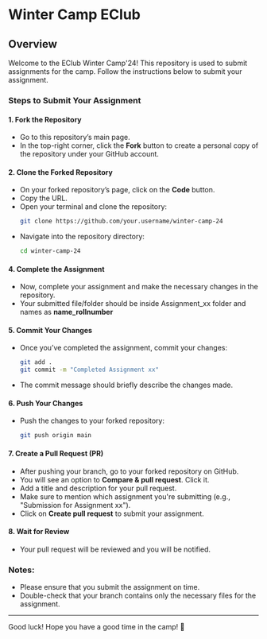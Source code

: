﻿# Winter Camp EClub

## Overview

Welcome to the EClub Winter Camp'24! This repository is used to submit assignments for the camp. Follow the instructions below to submit your assignment.

### Steps to Submit Your Assignment

#### 1. **Fork the Repository**
   - Go to this repository’s main page.
   - In the top-right corner, click the **Fork** button to create a personal copy of the repository under your GitHub account.

#### 2. **Clone the Forked Repository**
   - On your forked repository’s page, click on the **Code** button.
   - Copy the URL.
   - Open your terminal and clone the repository:
     ```bash
     git clone https://github.com/your.username/winter-camp-24
     ```
   - Navigate into the repository directory:
     ```bash
     cd winter-camp-24
     ```

#### 4. **Complete the Assignment**
   - Now, complete your assignment and make the necessary changes in the repository.
   - Your submitted file/folder should be inside Assignment_xx folder and names as **name_rollnumber**

#### 5. **Commit Your Changes**
   - Once you’ve completed the assignment, commit your changes:
     ```bash
     git add .
     git commit -m "Completed Assignment xx"
     ```
   - The commit message should briefly describe the changes made.

#### 6. **Push Your Changes**
   - Push the changes to your forked repository:
     ```bash
     git push origin main
     ```

#### 7. **Create a Pull Request (PR)**
   - After pushing your branch, go to your forked repository on GitHub.
   - You will see an option to **Compare & pull request**. Click it.
   - Add a title and description for your pull request.
   - Make sure to mention which assignment you're submitting (e.g., "Submission for Assignment xx").
   - Click on **Create pull request** to submit your assignment.

#### 8. **Wait for Review**
   - Your pull request will be reviewed and you will be notified.

### Notes:
- Please ensure that you submit the assignment on time.
- Double-check that your branch contains only the necessary files for the assignment.

---

Good luck! Hope you have a good time in the camp! 🚀
